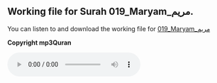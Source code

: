 
## Working file for Surah 019_Maryam_مريم.

You can listen to and download the working file for [019_Maryam_مريم](https://server13.mp3quran.net/husr/019.mp3)

**Copyright mp3Quran**

<audio controls src="https://server13.mp3quran.net/husr/019.mp3"></audio>
